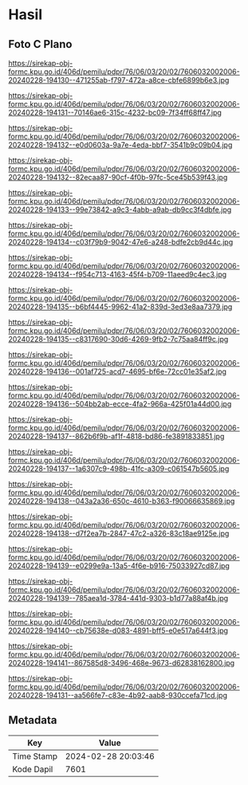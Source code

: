 # Hasil

## Foto C Plano

https://sirekap-obj-formc.kpu.go.id/406d/pemilu/pdpr/76/06/03/20/02/7606032002006-20240228-194130--471255ab-f797-472a-a8ce-cbfe6899b6e3.jpg

https://sirekap-obj-formc.kpu.go.id/406d/pemilu/pdpr/76/06/03/20/02/7606032002006-20240228-194131--70146ae6-315c-4232-bc09-7f34ff68ff47.jpg

https://sirekap-obj-formc.kpu.go.id/406d/pemilu/pdpr/76/06/03/20/02/7606032002006-20240228-194132--e0d0603a-9a7e-4eda-bbf7-3541b9c09b04.jpg

https://sirekap-obj-formc.kpu.go.id/406d/pemilu/pdpr/76/06/03/20/02/7606032002006-20240228-194132--82ecaa87-90cf-4f0b-97fc-5ce45b539f43.jpg

https://sirekap-obj-formc.kpu.go.id/406d/pemilu/pdpr/76/06/03/20/02/7606032002006-20240228-194133--99e73842-a9c3-4abb-a9ab-db9cc3f4dbfe.jpg

https://sirekap-obj-formc.kpu.go.id/406d/pemilu/pdpr/76/06/03/20/02/7606032002006-20240228-194134--c03f79b9-9042-47e6-a248-bdfe2cb9d44c.jpg

https://sirekap-obj-formc.kpu.go.id/406d/pemilu/pdpr/76/06/03/20/02/7606032002006-20240228-194134--f954c713-4163-45f4-b709-11aeed9c4ec3.jpg

https://sirekap-obj-formc.kpu.go.id/406d/pemilu/pdpr/76/06/03/20/02/7606032002006-20240228-194135--b6bf4445-9962-41a2-839d-3ed3e8aa7379.jpg

https://sirekap-obj-formc.kpu.go.id/406d/pemilu/pdpr/76/06/03/20/02/7606032002006-20240228-194135--c8317690-30d6-4269-9fb2-7c75aa84ff9c.jpg

https://sirekap-obj-formc.kpu.go.id/406d/pemilu/pdpr/76/06/03/20/02/7606032002006-20240228-194136--001af725-acd7-4695-bf6e-72cc01e35af2.jpg

https://sirekap-obj-formc.kpu.go.id/406d/pemilu/pdpr/76/06/03/20/02/7606032002006-20240228-194136--504bb2ab-ecce-4fa2-966a-425f01a44d00.jpg

https://sirekap-obj-formc.kpu.go.id/406d/pemilu/pdpr/76/06/03/20/02/7606032002006-20240228-194137--862b6f9b-af1f-4818-bd86-fe3891833851.jpg

https://sirekap-obj-formc.kpu.go.id/406d/pemilu/pdpr/76/06/03/20/02/7606032002006-20240228-194137--1a6307c9-498b-41fc-a309-c061547b5605.jpg

https://sirekap-obj-formc.kpu.go.id/406d/pemilu/pdpr/76/06/03/20/02/7606032002006-20240228-194138--043a2a36-650c-4610-b363-f90066635869.jpg

https://sirekap-obj-formc.kpu.go.id/406d/pemilu/pdpr/76/06/03/20/02/7606032002006-20240228-194138--d7f2ea7b-2847-47c2-a326-83c18ae9125e.jpg

https://sirekap-obj-formc.kpu.go.id/406d/pemilu/pdpr/76/06/03/20/02/7606032002006-20240228-194139--e0299e9a-13a5-4f6e-b916-75033927cd87.jpg

https://sirekap-obj-formc.kpu.go.id/406d/pemilu/pdpr/76/06/03/20/02/7606032002006-20240228-194139--785aea1d-3784-441d-9303-b1d77a88af4b.jpg

https://sirekap-obj-formc.kpu.go.id/406d/pemilu/pdpr/76/06/03/20/02/7606032002006-20240228-194140--cb75638e-d083-4891-bff5-e0e517a644f3.jpg

https://sirekap-obj-formc.kpu.go.id/406d/pemilu/pdpr/76/06/03/20/02/7606032002006-20240228-194141--867585d8-3496-468e-9673-d62838162800.jpg

https://sirekap-obj-formc.kpu.go.id/406d/pemilu/pdpr/76/06/03/20/02/7606032002006-20240228-194131--aa566fe7-c83e-4b92-aab8-930ccefa71cd.jpg


## Metadata

| Key        | Value               |
| ---------- | ------------------- |
| Time Stamp | 2024-02-28 20:03:46 |
| Kode Dapil | 7601                |



